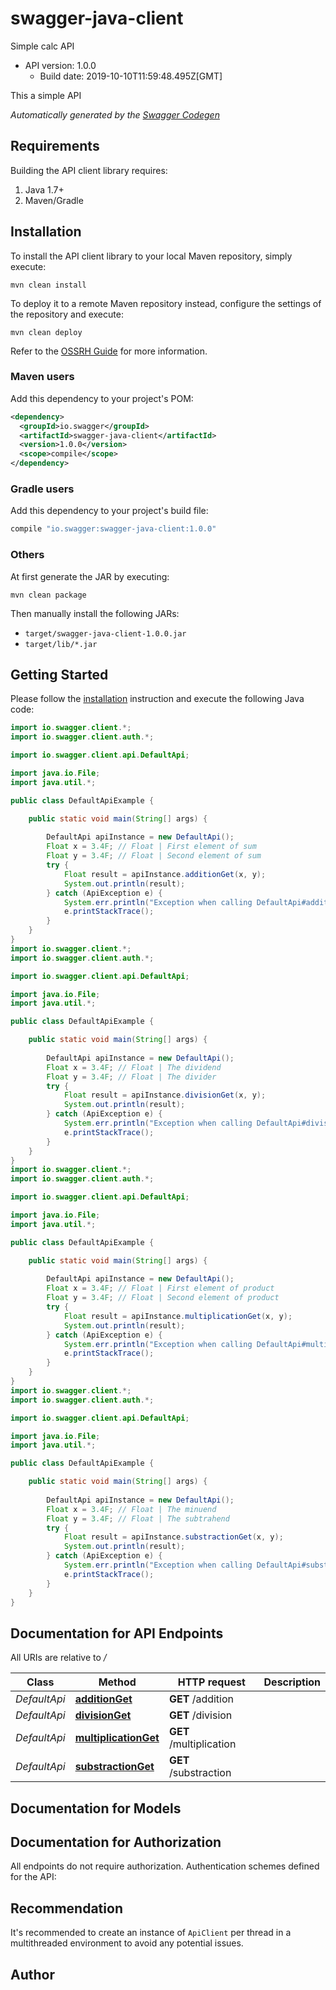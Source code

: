 # swagger-java-client

Simple calc API
- API version: 1.0.0
  - Build date: 2019-10-10T11:59:48.495Z[GMT]

This a simple API


*Automatically generated by the [Swagger Codegen](https://github.com/swagger-api/swagger-codegen)*


## Requirements

Building the API client library requires:
1. Java 1.7+
2. Maven/Gradle

## Installation

To install the API client library to your local Maven repository, simply execute:

```shell
mvn clean install
```

To deploy it to a remote Maven repository instead, configure the settings of the repository and execute:

```shell
mvn clean deploy
```

Refer to the [OSSRH Guide](http://central.sonatype.org/pages/ossrh-guide.html) for more information.

### Maven users

Add this dependency to your project's POM:

```xml
<dependency>
  <groupId>io.swagger</groupId>
  <artifactId>swagger-java-client</artifactId>
  <version>1.0.0</version>
  <scope>compile</scope>
</dependency>
```

### Gradle users

Add this dependency to your project's build file:

```groovy
compile "io.swagger:swagger-java-client:1.0.0"
```

### Others

At first generate the JAR by executing:

```shell
mvn clean package
```

Then manually install the following JARs:

* `target/swagger-java-client-1.0.0.jar`
* `target/lib/*.jar`

## Getting Started

Please follow the [installation](#installation) instruction and execute the following Java code:

```java
import io.swagger.client.*;
import io.swagger.client.auth.*;

import io.swagger.client.api.DefaultApi;

import java.io.File;
import java.util.*;

public class DefaultApiExample {

    public static void main(String[] args) {
        
        DefaultApi apiInstance = new DefaultApi();
        Float x = 3.4F; // Float | First element of sum
        Float y = 3.4F; // Float | Second element of sum
        try {
            Float result = apiInstance.additionGet(x, y);
            System.out.println(result);
        } catch (ApiException e) {
            System.err.println("Exception when calling DefaultApi#additionGet");
            e.printStackTrace();
        }
    }
}
import io.swagger.client.*;
import io.swagger.client.auth.*;

import io.swagger.client.api.DefaultApi;

import java.io.File;
import java.util.*;

public class DefaultApiExample {

    public static void main(String[] args) {
        
        DefaultApi apiInstance = new DefaultApi();
        Float x = 3.4F; // Float | The dividend
        Float y = 3.4F; // Float | The divider
        try {
            Float result = apiInstance.divisionGet(x, y);
            System.out.println(result);
        } catch (ApiException e) {
            System.err.println("Exception when calling DefaultApi#divisionGet");
            e.printStackTrace();
        }
    }
}
import io.swagger.client.*;
import io.swagger.client.auth.*;

import io.swagger.client.api.DefaultApi;

import java.io.File;
import java.util.*;

public class DefaultApiExample {

    public static void main(String[] args) {
        
        DefaultApi apiInstance = new DefaultApi();
        Float x = 3.4F; // Float | First element of product
        Float y = 3.4F; // Float | Second element of product
        try {
            Float result = apiInstance.multiplicationGet(x, y);
            System.out.println(result);
        } catch (ApiException e) {
            System.err.println("Exception when calling DefaultApi#multiplicationGet");
            e.printStackTrace();
        }
    }
}
import io.swagger.client.*;
import io.swagger.client.auth.*;

import io.swagger.client.api.DefaultApi;

import java.io.File;
import java.util.*;

public class DefaultApiExample {

    public static void main(String[] args) {
        
        DefaultApi apiInstance = new DefaultApi();
        Float x = 3.4F; // Float | The minuend
        Float y = 3.4F; // Float | The subtrahend
        try {
            Float result = apiInstance.substractionGet(x, y);
            System.out.println(result);
        } catch (ApiException e) {
            System.err.println("Exception when calling DefaultApi#substractionGet");
            e.printStackTrace();
        }
    }
}
```

## Documentation for API Endpoints

All URIs are relative to */*

Class | Method | HTTP request | Description
------------ | ------------- | ------------- | -------------
*DefaultApi* | [**additionGet**](docs/DefaultApi.md#additionGet) | **GET** /addition | 
*DefaultApi* | [**divisionGet**](docs/DefaultApi.md#divisionGet) | **GET** /division | 
*DefaultApi* | [**multiplicationGet**](docs/DefaultApi.md#multiplicationGet) | **GET** /multiplication | 
*DefaultApi* | [**substractionGet**](docs/DefaultApi.md#substractionGet) | **GET** /substraction | 

## Documentation for Models


## Documentation for Authorization

All endpoints do not require authorization.
Authentication schemes defined for the API:

## Recommendation

It's recommended to create an instance of `ApiClient` per thread in a multithreaded environment to avoid any potential issues.

## Author


